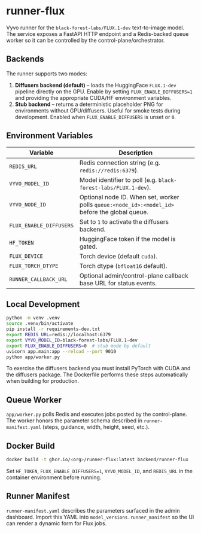 # runner-flux

Vyvo runner for the `black-forest-labs/FLUX.1-dev` text-to-image model. The service exposes a FastAPI
HTTP endpoint and a Redis-backed queue worker so it can be controlled by the control-plane/orchestrator.

## Backends

The runner supports two modes:

1. **Diffusers backend (default)** – loads the HuggingFace `FLUX.1-dev` pipeline directly on the GPU. Enable
   by setting `FLUX_ENABLE_DIFFUSERS=1` and providing the appropriate CUDA/HF environment variables.
2. **Stub backend** – returns a deterministic placeholder PNG for environments without GPU/diffusers. Useful
   for smoke tests during development. Enabled when `FLUX_ENABLE_DIFFUSERS` is unset or `0`.

## Environment Variables

| Variable | Description |
| --- | --- |
| `REDIS_URL` | Redis connection string (e.g. `redis://redis:6379`). |
| `VYVO_MODEL_ID` | Model identifier to poll (e.g. `black-forest-labs/FLUX.1-dev`). |
| `VYVO_NODE_ID` | Optional node ID. When set, worker polls `queue:<node_id>:<model_id>` before the global queue. |
| `FLUX_ENABLE_DIFFUSERS` | Set to `1` to activate the diffusers backend. |
| `HF_TOKEN` | HuggingFace token if the model is gated. |
| `FLUX_DEVICE` | Torch device (default `cuda`). |
| `FLUX_TORCH_DTYPE` | Torch dtype (`bfloat16` default). |
| `RUNNER_CALLBACK_URL` | Optional admin/control-plane callback base URL for status events. |

## Local Development

```bash
python -m venv .venv
source .venv/bin/activate
pip install -r requirements-dev.txt
export REDIS_URL=redis://localhost:6379
export VYVO_MODEL_ID=black-forest-labs/FLUX.1-dev
export FLUX_ENABLE_DIFFUSERS=0  # stub mode by default
uvicorn app.main:app --reload --port 9010
python app/worker.py
```

To exercise the diffusers backend you must install PyTorch with CUDA and the diffusers package. The Dockerfile
performs these steps automatically when building for production.

## Queue Worker

`app/worker.py` polls Redis and executes jobs posted by the control-plane. The worker honors the
parameter schema described in `runner-manifest.yaml` (steps, guidance, width, height, seed, etc.).

## Docker Build

```bash
docker build -t ghcr.io/<org>/runner-flux:latest backend/runner-flux
```

Set `HF_TOKEN`, `FLUX_ENABLE_DIFFUSERS=1`, `VYVO_MODEL_ID`, and `REDIS_URL` in the container environment before running.

## Runner Manifest

`runner-manifest.yaml` describes the parameters surfaced in the admin dashboard. Import this YAML into
`model_versions.runner_manifest` so the UI can render a dynamic form for Flux jobs.


